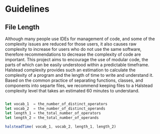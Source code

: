 # Guidelines

## File Length

Although many people use IDEs for management of code, and some of the complexity issues are reduced for those users, it also causes raw complexity to increase for users who do not use the same software, therefore recommendations to decrease the complexity of code are important. This project aims to encourage the use of modular code, the parts of which can be easily understood within a predictable timeframe. Halstead complexity provides such an estimation to calculate the complexity of a program and the length of time to write and understand it. Based on the common practice of separating functions, classes, and components into separte files, we recommend keeping files to a Halstead complexity level that takes an estimated 60 minutes to understand.

``` javascript

let vocab_1  = the_number_of_distinct_operators
let vocab_2  = the_number_of_distinct_operands
let length_1 = the_total_number_of_operators
let length_2 = the_total_number_of_operands

halsteadTime( vocab_1, vocab_2, length_1, length_2)

```
